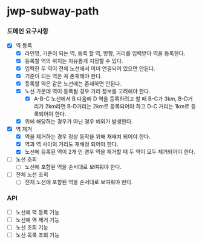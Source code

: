 # jwp-subway-path

### 도메인 요구사항

- [x] 역 등록
    - [x] 라인명, 기준이 되는 역, 등록 할 역, 방향, 거리를 입력받아 역을 등록한다.
    - [x] 등록할 역의 위치는 자유롭게 지정할 수 있다.
    - [x] 입력한 두 역이 전체 노선에서 이미 연결되어 있으면 안된다.
    - [x] 기준이 되는 역은 꼭 존재해야 한다.
    - [x] 등록할 역은 같은 노선에는 존재하면 안된다.
    - [x] 노선 가운데 역이 등록될 경우 거리 정보를 고려해야 한다.
        - [x] A-B-C 노선에서 B 다음에 D 역을 등록하려고 할 때 B-C가 3km, B-D거리가 2km라면 B-D거리는 2km로 등록되어야 하고 D-C 거리는 1km로 등록되어야 한다.
    - [x] 위에 해당하는 경우가 아닌 경우 예외가 발생한다.
- [x] 역 제거
    - [x] 역을 제거하는 경우 정상 동작을 위해 재배치 되어야 한다.
    - [x] 역과 역 사이의 거리도 재배정 되어야 한다.
    - [x] 노선에 등록된 역이 2개 인 경우 역을 제거할 때 두 역이 모두 제거되어야 한다.
- [ ] 노선 조회
    - [ ] 노선에 포함된 역을 순서대로 보여줘야 한다.
- [ ] 전체 노선 조회
    - [ ] 전체 노선에 포함된 역을 순서대로 보여줘야 한다.

### API

- [ ] 노선에 역 등록 기능
- [ ] 노선에 역 제거 기능
- [ ] 노선 조회 기능
- [ ] 노선 목록 조회 기능
